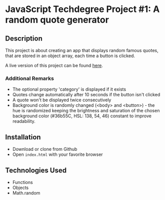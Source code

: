 # JavaScript Techdegree Project #1: A random quote generator

## Description

This project is about creating an app that displays random famous quotes, that are stored in an object array, each time a button is clicked.

A live version of this project can be found [here](https://rliess.github.io/quote-generator/).

### Additional Remarks

- The optional property 'category' is displayed if it exists
- Quotes change automatically after 10 seconds if the button isn't clicked
- A quote won't be displayed twice consecutively
- Background color is randomly changed (\<body\> and \<button>\) - the hue is randomized keeping the brightness and saturation of the chosen background color (#36b55C, HSL: 138, 54, 46) constant to improve readability.

## Installation

- Download or clone from Github
- Open `index.html` with your favorite browser

## Technologies Used

- Functions
- Objects
- Math.random
